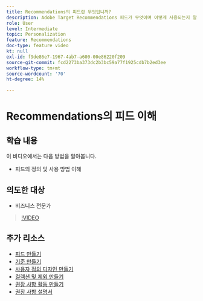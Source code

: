 ```yaml
---
title: Recommendations의 피드란 무엇입니까?
description: Adobe Target Recommendations 피드가 무엇이며 어떻게 사용되는지 알아봅니다
role: User
level: Intermediate
topic: Personalization
feature: Recommendations
doc-type: feature video
kt: null
exl-id: f9de86e7-1967-4ab7-a600-00e86220f209
source-git-commit: fcd2273ba373dc2b3bc59a77f1925cdb7b2ed3ee
workflow-type: tm+mt
source-wordcount: '70'
ht-degree: 14%

---
```


# Recommendations의 피드 이해

## 학습 내용

이 비디오에서는 다음 방법을 알아봅니다.

* 피드의 정의 및 사용 방법 이해

## 의도한 대상

* 비즈니스 전문가

>[!VIDEO](https://video.tv.adobe.com/v/27695?quality=12)

## 추가 리소스

* [피드 만들기](create-a-feed.md)
* [기준 만들기](create-criteria.md)
* [사용자 정의 디자인 만들기](create-custom-designs.md)
* [컬렉션 및 제외 만들기](create-collections-and-exclusions.md)
* [권장 사항 활동 만들기](create-a-recommendations-activity.md)
* [권장 사항 설명서](https://experienceleague.adobe.com/docs/target/using/recommendations/recommendations.html?lang=ko)
